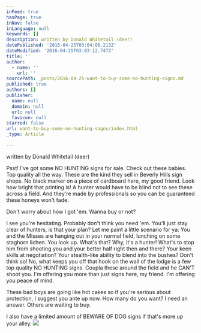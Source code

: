 ```yaml
---
inFeed: true
hasPage: true
inNav: false
inLanguage: null
keywords: []
description: written by Donald Whitetail (deer)
datePublished: '2016-04-25T03:04:06.213Z'
dateModified: '2016-04-25T03:03:12.747Z'
title: ''
author:
  - name: ''
    url: ''
sourcePath: _posts/2016-04-25-want-to-buy-some-no-hunting-signs.md
published: true
authors: []
publisher:
  name: null
  domain: null
  url: null
  favicon: null
starred: false
url: want-to-buy-some-no-hunting-signs/index.html
_type: Article

---
```

written by Donald Whitetail (deer)

Psst! I've got some NO HUNTING signs for sale. Check out these babies. Top quality all the way. These are the kind they sell in Beverly Hills sign shops. No black marker on a piece of cardboard here, my good friend. Look how bright that printing is! A hunter would have to be blind not to see these across a field. And they're made by professionals so you can be guaranteed these honeys won't fade.

Don't worry about how I got 'em. Wanna buy or not?

I see you're hesitating. Probably don't think you need 'em. You'll just stay clear of hunters, is that your plan? Let me paint a little scenario for ya: You and the Misses are hanging out in your normal field, lunching on some staghorn lichen. You look up. What's that? Why, it's a hunter! What's to stop him from shooting you and your better half right then and there? Your keen skills at negotiation? Your stealth-like ability to blend into the bushes? Don't think so! No, what keeps you off that hook on the wall of the lodge is a few top quality NO HUNTING signs. Coupla these around the field and he CAN'T shoot you. I'm offering you more than just signs here, my friend. I'm offering you peace of mind.

These bad boys are going like hot cakes so if you're serious about protection, I suggest you ante up now. How many do you want? I need an answer. Others are waiting to buy.

I also have a limited amount of BEWARE OF DOG signs if that's more up your alley.
![](https://the-grid-user-content.s3-us-west-2.amazonaws.com/43ae12a2-eb98-4d9f-b7ae-93a586aadad1.jpg)
